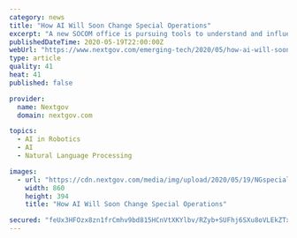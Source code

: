 ```yaml
---
category: news
title: "How AI Will Soon Change Special Operations"
excerpt: "A new SOCOM office is pursuing tools to understand and influence populations, clear rooms with robots, and spot new forms of jamming."
publishedDateTime: 2020-05-19T22:00:00Z
webUrl: "https://www.nextgov.com/emerging-tech/2020/05/how-ai-will-soon-change-special-operations/165506/"
type: article
quality: 41
heat: 41
published: false

provider:
  name: Nextgov
  domain: nextgov.com

topics:
  - AI in Robotics
  - AI
  - Natural Language Processing

images:
  - url: "https://cdn.nextgov.com/media/img/upload/2020/05/19/NGspecialops20200519/860x394.jpg"
    width: 860
    height: 394
    title: "How AI Will Soon Change Special Operations"

secured: "feUx3HFOzx8zn1frCmhv9bd815HCnVtXKYlbv/RZyb+SUFhj6SXu8oVLEkZTxIyE/6M0LrsXkRND1pAL+/0DS5c7Z7jcIP1xbgQsjtcqLOzM9XaOWDI7necH/brLzlZ07mzG0zRCVaVmEzq7wp8xYIn0TW/UJi4sUIIZymR6eAvOuQ4qduKlyWm01usGEsXfXTRHQqymqhZR7hOfzSsu8Vx1I0uqSCVpx4A8QtIP0KhVetc7OjBZaV2D/d4vqgktcEHBPvFSgR8O8UBcdyoeBjRCWsB6188QKFM6iU4IPul+yJOCOQcVa2v+Dt5JOvExpPXFUMnNTLaSDfdkDQVUHETFTxumol6cs1StmCLbx/B+gVR38FoeUmh75kFwEjTiavpkNXiI8E3OE92ePZpEL9W1yTkGGULwe1b7Fr7Xt5C78K0nQMWppQmzpcTDT5lpWIXqTasDaOFmLO67HmYxxpvzgl87aJYhKbnZb0yX3/A=;Ze2cGJUGpjgwMYU49TzCnA=="
---
```


